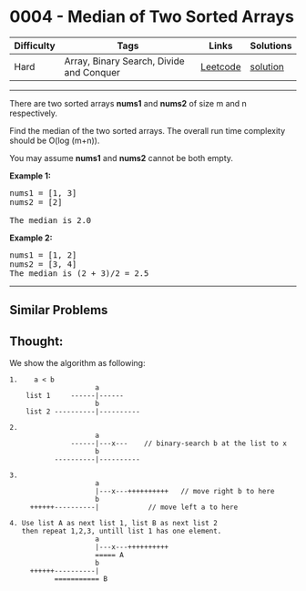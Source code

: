 # 0004 - Median of Two Sorted Arrays

Difficulty  | Tags | Links | Solutions
----------- | ---- | ----- | -----
Hard | Array, Binary Search, Divide and Conquer | [Leetcode](https://leetcode.com/problems/median-of-two-sorted-arrays) | [solution](https://leetcode.com/problems/median-of-two-sorted-arrays/solution/)

-----------

<p>There are two sorted arrays <b>nums1</b> and <b>nums2</b> of size m and n respectively.</p>

<p>Find the median of the two sorted arrays. The overall run time complexity should be O(log (m+n)).</p>

<p>You may assume <strong>nums1</strong> and <strong>nums2</strong>&nbsp;cannot be both empty.</p>

<p><b>Example 1:</b></p>

<pre>
nums1 = [1, 3]
nums2 = [2]

The median is 2.0
</pre>

<p><b>Example 2:</b></p>

<pre>
nums1 = [1, 2]
nums2 = [3, 4]
The median is (2 + 3)/2 = 2.5
</pre>
-----------


## Similar Problems



## Thought:

We show the algorithm as following:

```
1.    a < b
                     a
    list 1     ------|------
                     b
    list 2 ----------|----------

2.
                     a
               ------|---x---    // binary-search b at the list to x
                     b
           ----------|----------
          
3.
                     a
                     |---x---++++++++++   // move right b to here
                     b
     ++++++----------|            // move left a to here

4. Use list A as next list 1, list B as next list 2
   then repeat 1,2,3, untill list 1 has one element.
                     a
                     |---x---++++++++++
                     ===== A
                     b
     ++++++----------|
           =========== B
```

